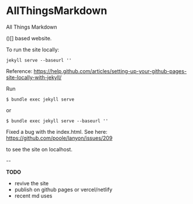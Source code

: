 # AllThingsMarkdown
All Things Markdown 

()[] based website.

To run the site locally:

`jekyll serve --baseurl ''`


Reference: https://help.github.com/articles/setting-up-your-github-pages-site-locally-with-jekyll/

Run 

`$ bundle exec jekyll serve`

or 

`$ bundle exec jekyll serve --baseurl ''`

Fixed a bug with the index.html. See here: <https://github.com/poole/lanyon/issues/209>

to see the site on localhost.

--

**TODO**

- revive the site
- publish on github pages or vercel/netlify
- recent md uses
